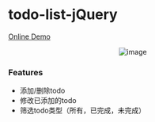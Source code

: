 # todo-list-jQuery

[Online Demo](https://dingdingbai.github.io/todo-list-jQuery/)

<p align="center">

<img src="http://ok7n02kz6.bkt.clouddn.com/Fn0u5z0Fr-pYqaTtSm78DtOYnGU2.gif" alt="image">

</p>    

### Features
- 添加/删除todo
- 修改已添加的todo
- 筛选todo类型（所有，已完成，未完成）